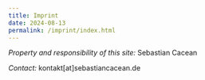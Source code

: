 ```yaml
---
title: Imprint
date: 2024-08-13
permalink: /imprint/index.html
---
```


*Property and responsibility of this site:* Sebastian Cacean

*Contact:* kontakt[at]sebastiancacean.de
